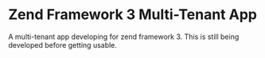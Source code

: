 # Zend Framework 3 Multi-Tenant App

A multi-tenant app developing for zend framework 3. This is still being developed before getting usable. 